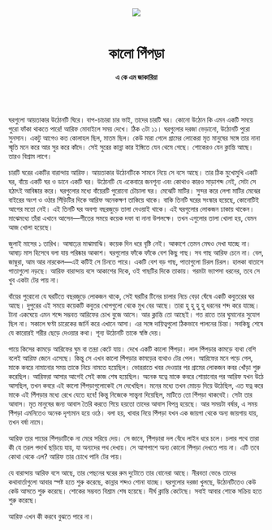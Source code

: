 <div align=center>
<img src=https://images.prothomalo.com/prothomalo-bangla%2F2021-05%2Fbe581f3f-2093-4b2b-95fd-b2535b6d31bf%2F19_05_21_shahitto__1_.png?rect=0%2C0%2C1200%2C630&w=1200&ar=40%3A21&auto=format%2Ccompress&ogImage=true&mode=crop&overlay=&overlay_position=bottom&overlay_width_pct=1 />
<br><br>
<h1>কালো পিঁপড়া</h1>
<h4>এ কে এম জাকারিয়া</h4>
<br><br>
</div>

ঘরগুলো আয়তাকার উঠোনটি ঘিরে। বাপ-চাচারা চার ভাই, তাদের চারটি ঘর। কোনো উঠোন কি এমন একটি সময়ে পুরো ফাঁকা থাকতে পারে! আরিফ মোবাইলে সময় দেখে। ঠিক ৩টা ১১। ঘরগুলোর দরজা ভেড়ানো, উঠোনটি পুরো সুনসান। একটু আগেও কত কোলাহল ছিল, মাতম ছিল। কেউ মারা গেলে গ্রামের লোকেরা মৃত মানুষের সঙ্গে তার নানা স্মৃতি মনে করে আর সুর করে কাঁদে। সেই সুরের কান্না কার ইঙ্গিতে যেন থেমে গেছে। শোকেরও যেন ক্লান্তি আছে। তারও বিশ্রাম লাগে।

চারটি ঘরের একটির বারান্দায় আরিফ। আয়তাকার উঠোনটিকে সামনে নিয়ে সে বসে আছে। তার ঠিক মুখোমুখি একটি ঘর, বাঁয়ে একটি ঘর ও ডানে একটি ঘর। উঠোনটি যে একেবারে জনশূন্য এবং কোথাও কারও সাড়াশব্দ নেই, সেটা সে হঠাৎই আবিষ্কার করে। ঘরগুলোর মধ্যে বাঁয়েরটি পুরোনো চৌচালা ঘর। মেঝেটি মাটির। সুন্দর করে লেপা মাটির মেঝের বাইরের অংশ ও ওঠার সিঁড়িটির দিকে আরিফ অনেকক্ষণ তাকিয়ে থাকে। বাকি তিনটি ঘরের সংস্কার হয়েছে, কোনোটিই আগের মতো নেই। এই তিনটি ঘর অবশ্য বছরজুড়ে তালা দেওয়াই থাকে। এই ঘরগুলোর লোকজন ঢাকায় থাকেন। মাঝেমধ্যে তাঁরা এখানে আসেন—শীতের সময়ে কয়েক দফা বা নানা উপলক্ষে। তখন এগুলোর তালা খোলা হয়, যেমন আজ খোলা হয়েছে।

জুলাই মাসের ১ তারিখ। আষাঢ়ের মাঝামাঝি। কয়েক দিন ধরে বৃষ্টি নেই। আকাশে তেমন মেঘও দেখা যাচ্ছে না। আষাঢ় মাস হিসেবে বলা যায় পরিষ্কার আকাশ। ঘরগুলোর ফাঁকে ফাঁকে বেশ কিছু গাছ। সব গাছ আরিফ চেনে না। বেল, জাম্বুরা, আম আর নারকেল—এই কটিই সে চিনতে পারে। একটি বেশ বড় গাছ, পাতাগুলো চিরল চিরল। হালকা বাতাসে পাতাগুলো নড়ছে। আরিফ বারান্দায় বসে আকাশের দিকে, ওই গাছটির দিকে তাকায়। গরমটা ভ্যাপসা ধরনের, তবে সে খুব একটা টের পায় না।

বাঁয়ের পুরোনো যে ঘরটিতে বছরজুড়ে লোকজন থাকে, সেই ঘরটির টিনের চালার নিচে বেড়া ঘেঁষে একটি কবুতরের ঘর আছে। দুপুরের এই সময়ে কয়েকটি কবুতর খোপগুলো থেকে মুখ বের আছে। তারা হু হু হু হু ধরনের শব্দ করে যাচ্ছে। টানা একঘেয়ে এমন শব্দে সম্ভবত আরিফের চোখ বুজে আসে। আর ক্লান্তি তো আছেই। গত রাতে তার ঘুমানোর সুযোগ ছিল না। সকালে ঘণ্টা চারেকের জার্নি করে এখানে আসা। এর সঙ্গে দায়িত্বগুলো ঠিকভাবে পালনের চিন্তা। সবকিছু শেষে যে কারোরই শরীর ছেড়ে দেওয়ার কথা। শূন্য উঠোনটি তাকে স্বস্তি দেয়।

পায়ে কিসের কামড়ে আরিফের ঘুম বা তন্দ্রা কেটে যায়। দেখে একটি কালো পিঁপড়া। লাল পিঁপড়ার কামড়ে ব্যথা বেশি বলেই আরিফ জেনে এসেছে। কিন্তু সে এখন কালো পিঁপড়ার কামড়ের ব্যথাও টের পেল। আরিফের মনে পড়ে গেল, মাকে কবরে নামানোর সময় তাকে নিচে নামতে হয়েছিল। ভোররাতে খবর দেওয়ার পর গ্রামের লোকজন কবর খোঁড়া শুরু করেছিল। আরিফরা আসার আগেই সেই কাজ শেষ হয়েছিল। অনেক যত্নে মাকে কবরে শোয়ানোর পর আরিফ যখন উঠে আসছিল, তখন কবরে এই কালো পিঁপড়াগুলোকেই সে দেখেছিল। মনের মধ্যে তখন মোচড় দিয়ে উঠেছিল, এত যত্ন করে মাকে এই পিঁপড়ার মধ্যে রেখে যেতে হবে! কিন্তু নিজেকে সান্ত্বনা দিয়েছিল, মাটিতে তো পিঁপড়া থাকবেই। সেটা তার আবাস। মৃত মানুষের জন্য আবাস তৈরি করতে গিয়ে হয়তো তাদের আবাস বিপন্ন হয়েছে। আর সময়টা বর্ষার, এ সময় পিঁপড়া এমনিতেও অনেক দৃশ্যমান হয়ে ওঠে। বলা হয়, খাবার নিয়ে পিঁপড়া যখন এক জায়গা থেকে অন্য জায়গায় যায়, তখন বর্ষা নামে।

আরিফ তার পায়ের পিঁপড়াটিকে না মেরে সরিয়ে দেয়। সে জানে, পিঁপড়ারা দল বেঁধে লাইন ধরে চলে। চলার পথে তারা কী যে তরল পদার্থ ছড়িয়ে যায়, যা অন্যদের পথ দেখায়। সে আশপাশে অন্য কোনো পিঁপড়া দেখতে পায় না। এটি তবে কোথা থেকে এল? আরিফ তার চোখে পানি টের পায়।

যে বারান্দায় আরিফ বসে আছে, তার পেছনের ঘরের রুম দুটোতে তার বোনেরা আছে। নীরবতা ভেঙে তাদের কথাবার্তাগুলো আবার স্পষ্ট হতে শুরু করেছে, কান্নার শব্দও শোনা যাচ্ছে। ঘরগুলোর দরজা খুলছে, উঠোনটিতেও কেউ কেউ আসতে শুরু করেছে। শোকের সম্ভবত বিশ্রাম শেষ হয়েছে। দীর্ঘ ক্লান্তি কেটেছে। সবাই আবার শোকে সক্রিয় হতে শুরু করেছে।

আরিফ এখন কী করবে বুঝতে পারে না।
